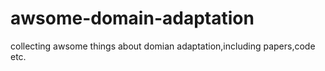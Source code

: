 # awsome-domain-adaptation

collecting awsome things about domian adaptation,including papers,code etc.
